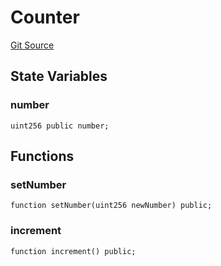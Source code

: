 # Counter
[Git Source](https://github.com/malda-protocol/malda-lending/blob/00d040411754d9ec62fde1c26b93be292ca3e328/src\Counter.sol)


## State Variables
### number

```solidity
uint256 public number;
```


## Functions
### setNumber


```solidity
function setNumber(uint256 newNumber) public;
```

### increment


```solidity
function increment() public;
```

